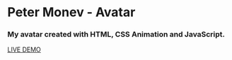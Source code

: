# Peter Monev - Avatar

### My avatar created with HTML, CSS Animation and JavaScript. 

[LIVE DEMO](https://peter-monev-avatar.netlify.app/)